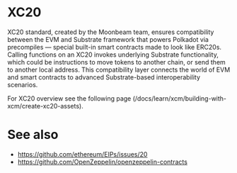 # XC20

XC20 standard, created by the Moonbeam team, ensures compatibility between the EVM and Substrate framework that powers Polkadot via precompiles — special built-in smart contracts made to look like ERC20s. Calling functions on an XC20 invokes underlying Substrate functionality, which could be instructions to move tokens to another chain, or send them to another local address. This compatibility layer connects the world of EVM and smart contracts to advanced Substrate-based interoperability scenarios.

For XC20 overview see the following page (/docs/learn/xcm/building-with-xcm/create-xc20-assets).

# See also

- https://github.com/ethereum/EIPs/issues/20
- https://github.com/OpenZeppelin/openzeppelin-contracts
